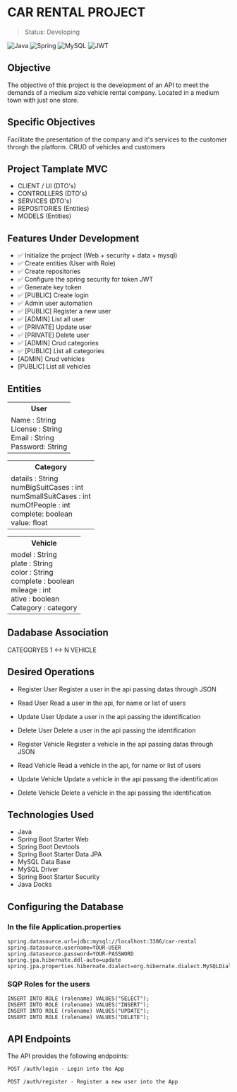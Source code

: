 # CAR RENTAL PROJECT

> Status: Developing 

![Java](https://img.shields.io/badge/java-%23ED8B00.svg?style=for-the-badge&logo=openjdk&logoColor=white)
![Spring](https://img.shields.io/badge/spring-%236DB33F.svg?style=for-the-badge&logo=spring&logoColor=white)
![MySQL](https://img.shields.io/badge/mysql-4479A1.svg?style=for-the-badge&logo=mysql&logoColor=white)
![JWT](https://img.shields.io/badge/JWT-black?style=for-the-badge&logo=JSON%20web%20tokens)


## Objective
The objective of this project is the development of an API to meet the demands of a medium size vehicle rental company. Located in a medium town with just one store.


## Specific Objectives
Facilitate the presentation of the company and it's services to the customer throrgh the platform. CRUD of vehicles and customers


## Project Tamplate MVC
+ CLIENT / UI (DTO's)
+ CONTROLLERS (DTO's)
+ SERVICES (DTO's)
+ REPOSITORIES (Entities)
+ MODELS (Entities)


## Features Under Development
+ ✅ Initialize the project (Web + security + data + mysql)
+ ✅ Create entities (User with Role)
+ ✅ Create repositories
+ ✅ Configure the spring security for token JWT
+ ✅ Generate key token
+ ✅ [PUBLIC] Create login
+ ✅ Admin user automation
+ ✅ [PUBLIC] Register a new user
+ ✅ [ADMIN] List all user
+ ✅ [PRIVATE] Update user 
+ ✅ [PRIVATE] Delete user 
+ ✅ [ADMIN] Crud categories
+ ✅ [PUBLIC] List all categories
+    [ADMIN] Crud vehicles
+    [PUBLIC] List all vehicles

## Entities

<table>
  <tr>
    <th>User</th>
  </tr>
  <tr>
    <td>
      Name : String <br>
      License : String <br>
      Email : String <br>
      Password: String <br>
    </td>
  </tr>
</table>    

<table>
  <tr>
    <th>Category</th>
  </tr>
  <tr>
    <td>
      datails : String <br>
      numBigSuitCases : int <br>
      numSmallSuitCases : int <br>
      numOfPeople : int <br>
      complete: boolean <br>
      value: float
    </td>
  </tr>
</table>    

<table>
  <tr>
    <th>Vehicle</th>
  </tr>
  <tr>
    <td>
      model : String <br>
      plate : String <br>
      color : String <br>
      complete : boolean <br>
      mileage : int <br>
      ative : boolean <br>
      Category : category <br>
    </td>
  </tr>
</table>    

## Dadabase Association
CATEGORYES  1 <-> N  VEHICLE

## Desired Operations
* Register User
Register a user in the api passing datas through JSON 
* Read User
Read a user in the api, for name or list of users
* Update User
Update a user in the api passing the identification
* Delete User
Delete a user in the api passing the identification

* Register Vehicle
Register a vehicle in the api passing datas through JSON
* Read Vehicle
Read a vehicle in the api, for name or list of users
* Update Vehicle
Update a vehicle in the api passang the identification
* Delete Vehicle
Delete a vehicle in the api passing the identification


## Technologies Used
* Java
* Spring Boot Starter Web
* Spring Boot Devtools
* Spring Boot Starter Data JPA
* MySQL Data Base
* MySQL Driver
* Spring Boot Starter Security
* Java Docks


## Configuring the Database
### In the file Application.properties

```
spring.datasource.url=jdbc:mysql://localhost:3306/car-rental 
spring.datasource.username=YOUR-USER
spring.datasource.password=YOUR-PASSWORD
spring.jpa.hibernate.ddl-auto=update 
spring.jpa.properties.hibernate.dialect=org.hibernate.dialect.MySQLDialect
```

### SQP Roles for the users
```
INSERT INTO ROLE (rolename) VALUES("SELECT");
INSERT INTO ROLE (rolename) VALUES("INSERT");
INSERT INTO ROLE (rolename) VALUES("UPDATE");
INSERT INTO ROLE (rolename) VALUES("DELETE");
```

## API Endpoints
The API provides the following endpoints:

```markdown
POST /auth/login - Login into the App

POST /auth/register - Register a new user into the App
```







